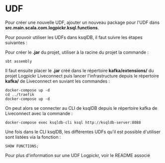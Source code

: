 # UDF

Pour créer une nouvelle UDF, ajouter un nouveau package pour l'UDF dans **src.main.scala.com.logpickr.ksql.functions**.

Pour pouvoir utiliser les UDFs dans ksqlDB, il faut suivre les étapes suivantes :

Pour créer le **.jar** du projet, utiliser à la racine du projet la commande :

``` 
sbt assembly
```

Il faut ensuite placer le **.jar** créé dans le répertoire **kafka/extensions/** du projet Logpickr Liveconnect puis lancer l'infrastructure depuis le répertoire **kafka/** de Liveconnect en suviant les commandes :

``` 
docker-compose up -d
cd ../traefik
docker-compose up -d
```

On peut alors se connecter au CLI de ksqlDB depuis le répertoire kafka de Liveconnect avec la commande :

``` 
docker-compose exec ksqldb-cli ksql http://ksqldb-server:8088
```

Une fois dans le CLI ksqlDB, les différentes UDFs qu'il est possible d'utiliser sont listées via la fonction :

``` 
SHOW FUNCTIONS;
```

Pour plus d'information sur une UDF Logpickr, voir le README associé

